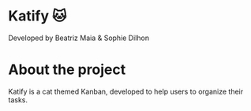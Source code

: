 # Katify 🐱
Developed by Beatriz Maia & Sophie Dilhon

# About the project
Katify is a cat themed Kanban, developed to help users to organize their tasks. 
